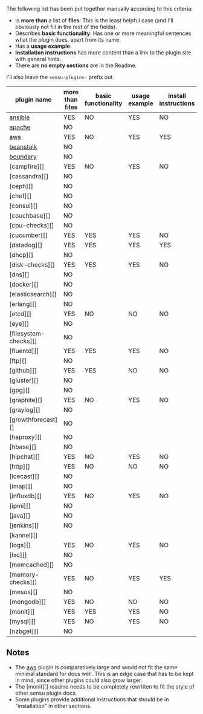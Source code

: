 
The following list has been put together manually according to this criteria:

- Is **more than** a list of **files**: This is the least helpful case (and I'll obviously not fill in the rest of the fields).
- Describes **basic functionality**: Has one or more meaningful sentences what the plugin does, apart from its name.
- Has a **usage example**.
- **Installation instructions** has more content than a link to the plugin site with general hints. 
- There are **no empty sections** are in the Readme.

I'll also leave the `sensu-plugins-` prefix out.

| plugin name | more than files | basic functionality | usage example | install instructions | no empty sections |
| --- | --- | --- | --- | --- | --- |
| [ansible][] | YES | NO | YES | NO | NO |
| [apache][] | NO | | | | |
| [aws][] | YES | NO | YES | YES | YES |
| [beanstalk][] | NO |  |  |  |  |
| [boundary][] | NO |  |  |  |  |
| [campfire][] | YES | NO | YES | NO | NO |
| [cassandra][] | NO |  |  |  |  |
| [ceph][] | NO |  |  |  |  |
| [chef][] | NO |  |  |  |  |
| [consul][] | NO |  |  |  |  |
| [couchbase][] | NO |  |  |  |  |
| [cpu-checks][] | NO |  |  |  |  |
| [cucumber][] | YES | YES | YES | NO | NO |
| [datadog][] | YES | YES | YES | YES | NO |
| [dhcp][] | NO |  |  |  |  |
| [disk-checks][] | YES | YES | YES | NO | YES |
| [dns][] | NO |  |  |  |  |
| [docker][] | NO |  |  |  |  |
| [elasticsearch][] | NO |  |  |  |  |
| [erlang][] | NO |  |  |  |  |
| [etcd][] | YES | NO | NO | NO | NO |
| [eye][] | NO |  |  |  |  |
| [filesystem-checks][] | NO |  |  |  |  |
| [fluentd][] | YES | YES | YES | NO | NO |
| [ftp][] | NO |  |  |  |  |
| [github][] | YES | YES | NO | NO | NO |
| [gluster][] | NO |  |  |  |  |
| [gpg][] | NO |  |  |  |  |
| [graphite][] | YES | NO | YES | NO | NO |
| [graylog][] | NO |  |  |  |  |
| [growthforecast][] | NO |  |  |  |  |
| [haproxy][] | NO |  |  |  |  |
| [hbase][] | NO |  |  |  |  |
| [hipchat][] | YES | NO | YES | NO | NO |
| [http][] | YES | NO | NO | NO | NO |
| [icecast][] | NO |  |  |  |  |
| [imap][] | NO |  |  |  |  |
| [influxdb][] | YES | NO | YES | NO | NO |
| [ipmi][] | NO |  |  |  |  |
| [java][] | NO |  |  |  |  |
| [jenkins][] | NO |  |  |  |  |
| [kannel][] |  |  |  |  |  |
| [logs][] | YES | NO | YES | NO | NO |
| [lxc][] | NO |  |  |  |  |
| [memcached][] | NO |  |  |  |  |
| [memory-checks][] | YES | NO | YES | YES | NO |
| [mesos][] | NO |  |  |  |  |
| [mongodb][] | YES | NO | NO | NO | NO |
| [monit][] | YES | YES | YES | NO | NO |
| [mysql][] | YES | NO | YES | NO | NO |
| [nzbget][] | NO |  |  |  |  |



## Notes

- The [aws][] plugin is comparatively large and would not fit the same minimal standard for docs well. This is an edge case that has to be kept in mind, since other plugins could also grow larger.
- The [monit][] readme needs to be completely rewritten to fit the style of other sensu plugin docs.
- Some plugins provide additional instructions that should be in "installation" in other sections.

<!-- links -->
[ansible]: https://github.com/sensu-plugins/sensu-plugins-ansible
[apache]: https://github.com/sensu-plugins/sensu-plugins-apache
[aws]: https://github.com/sensu-plugins/sensu-plugins-aws
[beanstalk]: https://github.com/sensu-plugins/sensu-plugins-beanstalk
[boundary]: https://github.com/sensu-plugins/sensu-plugins-boundary
